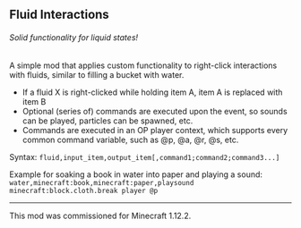 ## Fluid Interactions

###### Solid functionality for liquid states!

A simple mod that applies custom functionality to right-click interactions with fluids, similar to filling a bucket with water.

- If a fluid X is right-clicked while holding item A, item A is replaced with item B
- Optional (series of) commands are executed upon the event, so sounds can be played, particles can be spawned, etc.
- Commands are executed in an OP player context, which supports every common command variable, such as @p, @a, @r, @s, etc.

Syntax: `fluid,input_item,output_item[,command1;command2;command3...]`

Example for soaking a book in water into paper and playing a sound: `water,minecraft:book,minecraft:paper,playsound minecraft:block.cloth.break player @p`

---

This mod was commissioned for Minecraft 1.12.2.